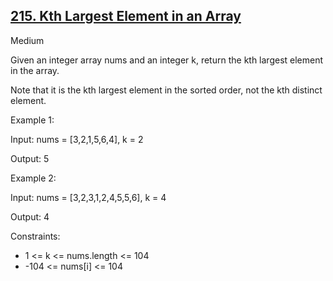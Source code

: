 ## [215. Kth Largest Element in an Array](https://leetcode.com/problems/kth-largest-element-in-an-array/)

Medium

Given an integer array nums and an integer k, return the kth largest element in the array.

Note that it is the kth largest element in the sorted order, not the kth distinct element.
 

Example 1:

Input: nums = [3,2,1,5,6,4], k = 2

Output: 5

Example 2:

Input: nums = [3,2,3,1,2,4,5,5,6], k = 4

Output: 4
 

Constraints:

- 1 <= k <= nums.length <= 104
- -104 <= nums[i] <= 104